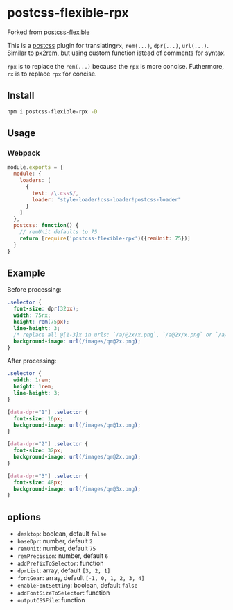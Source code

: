 # postcss-flexible-rpx

Forked from [postcss-flexible](https://github.com/crossjs/postcss-flexible)

This is a [postcss](https://www.npmjs.com/package/postcss) plugin for translating`rx`, `rem(...)`, `dpr(...)`, `url(...)`. Similar to [px2rem](https://github.com/songsiqi/px2rem-postcss), but using custom function istead of comments for syntax.

`rpx` is to replace the `rem(...)` because the `rpx` is more concise.
Futhermore, `rx` is to replace `rpx` for concise.

## Install
```bash
npm i postcss-flexible-rpx -D
```

## Usage

### Webpack

```js
module.exports = {
  module: {
    loaders: [
      {
        test: /\.css$/,
        loader: "style-loader!css-loader!postcss-loader"
      }
    ]
  },
  postcss: function() {
    // remUnit defaults to 75
    return [require('postcss-flexible-rpx')({remUnit: 75})]
  }
}
```

## Example

Before processing:

```css
.selector {
  font-size: dpr(32px);
  width: 75rx;
  height: rem(75px);
  line-height: 3;
  /* replace all @[1-3]x in urls: `/a/@2x/x.png`, `/a@2x/x.png` or `/a/x@2x.png` */
  background-image: url(/images/qr@2x.png);
}
```

After processing:

```css
.selector {
  width: 1rem;
  height: 1rem;
  line-height: 3;
}

[data-dpr="1"] .selector {
  font-size: 16px;
  background-image: url(/images/qr@1x.png);
}

[data-dpr="2"] .selector {
  font-size: 32px;
  background-image: url(/images/qr@2x.png);
}

[data-dpr="3"] .selector {
  font-size: 48px;
  background-image: url(/images/qr@3x.png);
}
```

## options

- `desktop`: boolean, default `false`
- `baseDpr`: number, default `2`
- `remUnit`: number, default `75`
- `remPrecision`: number, default `6`
- `addPrefixToSelector`: function
- `dprList`: array, default `[3, 2, 1]`
- `fontGear`: array, default `[-1, 0, 1, 2, 3, 4]`
- `enableFontSetting`: boolean, default `false`
- `addFontSizeToSelector`: function
- `outputCSSFile`: function